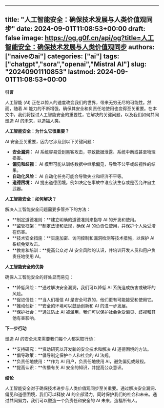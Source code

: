 
---
title: "人工智能安全：确保技术发展与人类价值观同步"
date: 2024-09-01T11:08:53+00:00
draft: false
image: https://og.g0f.cn/api/og?title=人工智能安全：确保技术发展与人类价值观同步
authors: ["naiveのai"]
categories: ["ai"]
tags: ["chatgpt","sora","openai","Mistral AI"]
slug: "20240901110853"
lastmod: 2024-09-01T11:08:53+00:00
---
**引言**

人工智能 (AI) 正在以惊人的速度改变我们的世界，带来无穷无尽的可能性。然而，随着 AI 能力的不断增强，确保其安全和负责任地使用也变得至关重要。在本文中，我们将探讨人工智能安全的重要性，它解决的关键问题，以及我们如何共同塑造 AI 的未来，以造福人类。

**人工智能安全：为什么它很重要？**

AI 安全至关重要，因为它涉及到以下关键问题：

- **安全漏洞：** AI 系统容易受到黑客攻击，导致数据泄露、系统中断或甚至物理损害。
- **偏见和歧视：** AI 模型可能从训练数据中继承偏见，导致不公平或歧视性的结果。
- **自动化风险：** AI 自动化任务可能会导致失业和经济不平等。
- **道德困境：** AI 提出道德困境，例如决定在事故中谁应该生存或是否允许自主武器。

**人工智能安全：如何解决？**

解决人工智能安全问题需要多管齐下的方法：

- **制定道德准则：**建立明确的道德准则来指导 AI 的开发和使用。
- **监管框架：**制定法律和法规，确保 AI 的负责任使用，并保护个人免受潜在伤害。
- **技术安全措施：**实施加密、访问控制和漏洞检测等技术措施，以保护 AI 系统免受攻击。
- **教育和培训：**提高公众对 AI 安全风险的认识，并培训开发人员和用户负责任地使用 AI。

**人工智能安全的优势**

确保人工智能安全的好处显而易见：

- **降低风险：**通过解决安全漏洞，我们可以降低 AI 系统造成伤害或破坏的风险。
- **促进信任：**当人们相信 AI 是安全可靠的，他们更有可能接受和使用它。
- **推动创新：**安全的环境可以鼓励创新和 AI 的进一步发展。
- **保护社会：**通过防止 AI 被滥用，我们可以保护社会免受偏见、歧视和其他有害影响。

**下一步行动**

塑造 AI 的安全未来需要我们每个人都采取行动：

- **支持研究：**资助研究以开发新的安全技术和解决 AI 道德困境的方法。
- **倡导政策：**倡导制定保护个人和社会的 AI 法规。
- **负责任地使用：**作为 AI 用户，负责任地使用 AI，避免偏见或歧视。
- **提高认识：**传播有关 AI 安全的知识，并提高公众意识。

**结论**

人工智能安全对于确保技术进步与人类价值观同步至关重要。通过解决安全漏洞、偏见和道德困境，我们可以释放 AI 的全部潜力，同时保护我们的社会和未来。通过共同努力，我们可以塑造一个负责任和安全的 AI 未来，造福所有人。